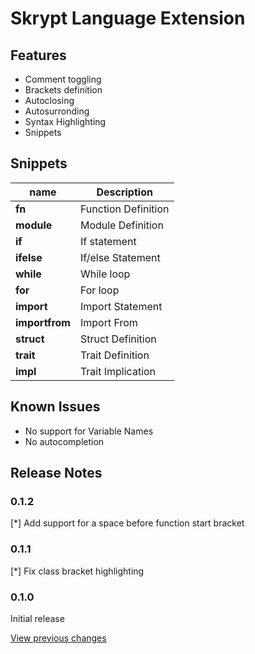 # Skrypt Language Extension

## Features

- Comment toggling
- Brackets definition
- Autoclosing
- Autosurronding
- Syntax Highlighting
- Snippets

## Snippets

| name           | Description         |
| -------------- | ------------------- |
| **fn**         | Function Definition |
| **module**     | Module Definition   |
| **if**         | If statement        |
| **ifelse**     | If/else Statement   |
| **while**      | While loop          |
| **for**        | For loop            |
| **import**     | Import Statement    |
| **importfrom** | Import From         |
| **struct**     | Struct Definition   |
| **trait**      | Trait Definition    |
| **impl**       | Trait Implication   |

## Known Issues

- No support for Variable Names
- No autocompletion

## Release Notes

### 0.1.2

[*] Add support for a space before function start bracket

### 0.1.1

[*] Fix class bracket highlighting

### 0.1.0

Initial release

[View previous changes](changelog.md)
